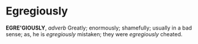 # Egregiously

**EGRE'GIOUSLY**, _adverb_ Greatly; enormously; shamefully; usually in a bad sense; as, he is _egregiously_ mistaken; they were _egregiously_ cheated.